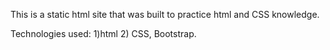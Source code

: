 This is a static html site that was built to practice html and CSS knowledge.

Technologies used:
1)html
2) CSS, Bootstrap. 
